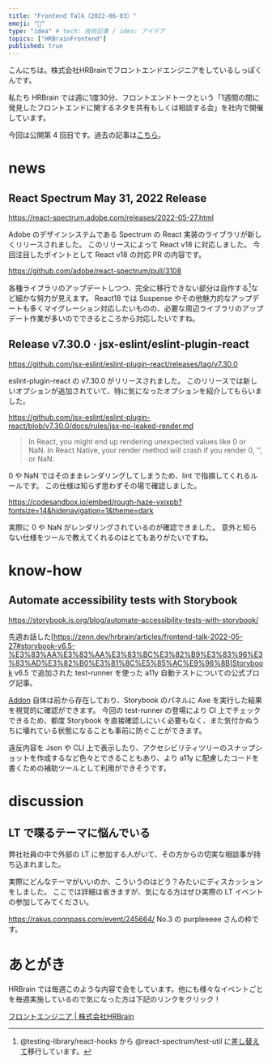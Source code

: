 ```yaml
---
title: "Frontend Talk（2022-06-03）"
emoji: "🧠"
type: "idea" # tech: 技術記事 / idea: アイデア
topics: ["HRBrainFrontend"]
published: true
---
```


<!-- prettier-ignore-start -->
<!-- textlint-disable -->
こんにちは。株式会社HRBrainでフロントエンドエンジニアをしているしっぽくんです。

私たち HRBrain では週に1度30分、フロントエンドトークという「1週間の間に発見したフロントエンドに関するネタを共有もしくは相談する会」を社内で開催しています。  

今回は公開第 4 回目です。過去の記事は[こちら](https://zenn.dev/topics/hrbrainfrontend)。
<!-- textlint-enable -->
<!-- prettier-ignore-end -->

# news

## React Spectrum May 31, 2022 Release

https://react-spectrum.adobe.com/releases/2022-05-27.html

Adobe のデザインシステムである Spectrum の React 実装のライブラリが新しくリリースされました。
このリリースによって React v18 に対応しました。
今回注目したポイントとして React v18 の対応 PR の内容です。

https://github.com/adobe/react-spectrum/pull/3108

各種ライブラリのアップデートしつつ、完全に移行できない部分は自作する[^1]など細かな努力が見えます。
React18 では Suspense やその他魅力的なアップデートも多くマイグレーション対応したいものの、必要な周辺ライブラリのアップデート作業が多いのでできるところから対応したいですね。

[^1]: @testing-library/react-hooks から @react-spectrum/test-util に[差し替えて](https://github.com/adobe/react-spectrum/blob/b5db74d40c139192c709193ee976dfc945d505b6/packages/%40react-aria/actiongroup/test/useActionGroup.test.js#L14)移行しています。

## Release v7.30.0 · jsx-eslint/eslint-plugin-react

https://github.com/jsx-eslint/eslint-plugin-react/releases/tag/v7.30.0

eslint-plugin-react の v7.30.0 がリリースされました。
このリリースでは新しいオプションが追加されていて、特に気になったオプションを紹介してもらいました。

https://github.com/jsx-eslint/eslint-plugin-react/blob/v7.30.0/docs/rules/jsx-no-leaked-render.md

> In React, you might end up rendering unexpected values like 0 or NaN. In React Native, your render method will crash if you render 0, '', or NaN:

0 や NaN ではそのままレンダリングしてしまうため、lint で指摘してくれるルールです。
この仕様は知らず思わずその場で確認しました。

https://codesandbox.io/embed/rough-haze-yxixpb?fontsize=14&hidenavigation=1&theme=dark

実際に 0 や NaN がレンダリングされているのが確認できました。
意外と知らない仕様をツールで教えてくれるのはとてもありがたいですね。

# know-how

## Automate accessibility tests with Storybook

https://storybook.js.org/blog/automate-accessibility-tests-with-storybook/

先週お話した[https://zenn.dev/hrbrain/articles/frontend-talk-2022-05-27#storybook-v6.5-%E3%83%AA%E3%83%AA%E3%83%BC%E3%82%B9%E3%83%96%E3%83%AD%E3%82%B0%E3%81%8C%E5%85%AC%E9%96%8B]Storybook v6.5 で追加された test-runner を使った a11y 自動テストについての公式ブログ記事。

[Addon](https://storybook.js.org/addons/@storybook/addon-a11y) 自体は前から存在しており、Storybook のパネルに Axe を実行した結果を視覚的に確認ができます。
今回の test-runner の登場により CI 上でチェックできるため、都度 Storybook を直接確認しにいく必要もなく、また気付かぬうちに壊れている状態になることも事前に防ぐことができます。

違反内容を Json や CLI 上で表示したり、アクセシビリティツリーのスナップショットを作成するなど色々とできることもあり、より a11y に配慮したコードを書くための補助ツールとして利用ができそうです。

# discussion

## LT で喋るテーマに悩んでいる

弊社社員の中で外部の LT に参加する人がいて、その方からの切実な相談事が持ち込まれました。

実際にどんなテーマがいいのか、こういうのはどう？みたいにディスカッションをしました。
ここでは詳細は省きますが、気になる方はぜひ実際の LT イベントの参加してみてください。

https://rakus.connpass.com/event/245664/
No.3 の purpleeeee さんの枠です。

<!-- prettier-ignore-start -->
<!-- textlint-disable -->
# あとがき
HRBrain では毎週このような内容で会をしています。他にも様々なイベントごとを毎週実施しているので気になった方は下記のリンクをクリック！

[フロントエンジニア | 株式会社HRBrain](https://hrmos.co/pages/hrbrain/jobs/2110210)
<!-- textlint-enable -->
<!-- prettier-ignore-end -->
